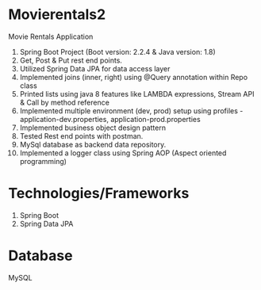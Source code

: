 # Movierentals2
Movie Rentals Application

1. Spring Boot Project (Boot version: 2.2.4 & Java version: 1.8)
2. Get, Post & Put rest end points.
3. Utilized Spring Data JPA for data access layer 
4. Implemented joins (inner, right) using @Query annotation within Repo class
5. Printed lists using java 8 features like LAMBDA expressions, Stream API & Call by method reference
6. Implemented multiple environment (dev, prod) setup using profiles - application-dev.properties, application-prod.properties
7. Implemented business object design pattern
8. Tested Rest end points with postman.
9. MySql database as backend data repository.
10. Implemented a logger class using Spring AOP (Aspect oriented programming)

# Technologies/Frameworks
1. Spring Boot
2. Spring Data JPA

# Database
MySQL
